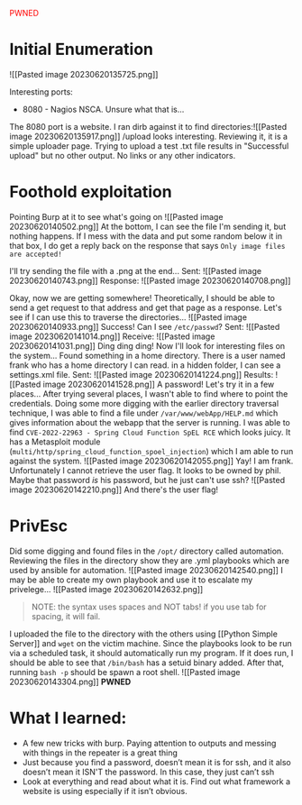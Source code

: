 
<span style="color:red">PWNED</span>

# Initial Enumeration

![[Pasted image 20230620135725.png]]

Interesting ports:
- 8080 - Nagios NSCA. Unsure what that is...

The 8080 port is a website. I ran dirb against it to find directories:![[Pasted image 20230620135917.png]]
/upload looks interesting. 
Reviewing it, it is a simple uploader page. Trying to upload a test .txt file results in "Successful upload" but no other output. No links or any other indicators. 

# Foothold exploitation
Pointing Burp at it to see what's going on 
![[Pasted image 20230620140502.png]]
At the bottom, I can see the file I'm sending it, but nothing happens. If I mess with the data and put some random below it in that box, I do get a reply back on the response that says  `Only image files are accepted!`

I'll try sending the file with a .png at the end... 
Sent:
![[Pasted image 20230620140743.png]]
Response:
![[Pasted image 20230620140708.png]]

Okay, now we are getting somewhere!
Theoretically, I should be able to send a get request to that address and get that page as a response. Let's see if I can use this to traverse the directories...
![[Pasted image 20230620140933.png]]
Success! Can I see `/etc/passwd`?
Sent:
![[Pasted image 20230620141014.png]]
Receive:
![[Pasted image 20230620141031.png]]
Ding ding ding!
Now I'll look for interesting files on the system...
Found something in a home directory. There is a user named frank who has a home directory I can read. in a hidden folder, I can see a settings.xml file.
Sent:
![[Pasted image 20230620141224.png]]
Results:
![[Pasted image 20230620141528.png]]
A password! Let's try it in a few places...
After trying several places, I wasn't able to find where to point the credentials. 
Doing some more digging with the earlier directory traversal technique, I was able to find a file under `/var/www/webApp/HELP.md` which gives information about the webapp that the server is running. I was able to find `CVE-2022-22963 - Spring Cloud Function SpEL RCE` which looks juicy. 
It has a Metasploit module (`multi/http/spring_cloud_function_spoel_injection`) which I am able to run against the system. 
![[Pasted image 20230620142055.png]]
Yay! I am frank. Unfortunately I cannot retrieve the user flag. It looks to be owned by phil. Maybe that password *is* his password, but he just can't use ssh?
![[Pasted image 20230620142210.png]]
And there's the user flag!

# PrivEsc
Did some digging and found files in the `/opt/` directory called automation. Reviewing the files in the directory show they are .yml playbooks which are used by ansible for automation. 
![[Pasted image 20230620142540.png]]
I may be able to create my own playbook and use it to escalate my privelege...
![[Pasted image 20230620142632.png]]

> NOTE: the syntax uses spaces and NOT tabs! if you use tab for spacing, it will fail. 

I uploaded the file to the directory with the others using [[Python Simple Server]] and `wget` on the victim machine.
Since the playbooks look to be run via a scheduled task, it should automatically run my program. If it does run, I should be able to see that `/bin/bash` has a setuid binary added. After that, running `bash -p` should be spawn a root shell. 
![[Pasted image 20230620143304.png]]
**PWNED**

# What I learned:

- A few new tricks with burp. Paying attention to outputs and messing with things in the repeater is a great thing
- Just because you find a password, doesn’t mean it is for ssh, and it also doesn’t mean it ISN'T the password. In this case, they just can’t ssh
- Look at everything and read about what it is. Find out what framework a website is using especially if it isn’t obvious.



